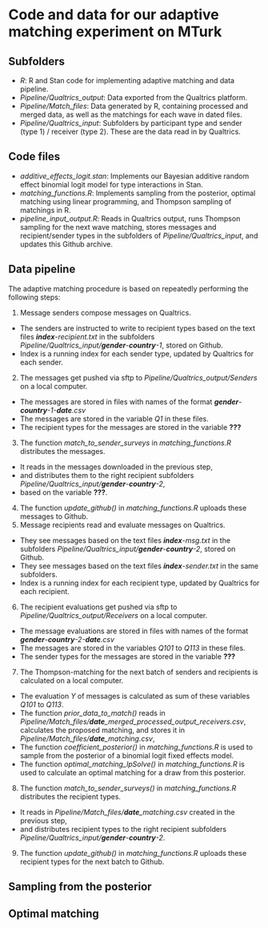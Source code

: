 # Code and data for our adaptive matching experiment on MTurk

## Subfolders

- *R*: R and Stan code for implementing adaptive matching and data pipeline.
- *Pipeline/Qualtrics_output*: Data exported from the Qualtrics platform.
- *Pipeline/Match_files*: Data generated by R, containing processed and merged data, as well as the matchings for each wave in dated files.
- *Pipeline/Qualtrics_input*: Subfolders by participant type and sender (type 1) / receiver (type 2). These are the data read in by Qualtrics.

## Code files
- *additive_effects_logit.stan*: Implements our Bayesian additive random effect binomial logit model for type interactions in Stan.
- *matching_functions.R*: Implements sampling from the posterior, optimal matching using linear programming, and Thompson sampling of matchings in R.
- *pipeline_input_output.R*: Reads in Qualtrics output, runs Thompson sampling for the next wave matching, stores messages and recipient/sender types in the subfolders of *Pipeline/Qualtrics_input*, and updates this Github archive.

## Data pipeline

The adaptive matching procedure is based on repeatedly performing the following steps:

1. Message senders compose messages on Qualtrics.
  - The senders are instructed to write to recipient types based on the text files ***index**-recipient.txt* in the subfolders *Pipeline/Qualtrics_input/**gender**-**country**-1*, stored on Github.
  - Index is a running index for each sender type, updated by Qualtrics for each sender.
2. The messages get pushed via sftp to *Pipeline/Qualtrics_output/Senders* on a local computer. 
  - The messages are stored in files with names of the format ***gender**-**country**-1-**date**.csv*
  - The messages are stored in the variable *Q1* in these files.
  - The recipient types for the messages are stored in the variable **???**
3. The function *match_to_sender_surveys* in *matching_functions.R* distributes the messages.
  - It reads in the messages downloaded in the previous step,
  - and distributes them to the right recipient subfolders *Pipeline/Qualtrics_input/**gender**-**country**-2*,
  - based on the variable **???**.
4. The function *update_github()* in *matching_functions.R* uploads these messages to Github.
5. Message recipients read and evaluate messages on Qualtrics.
  - They see messages based on the text files ***index**-msg.txt* in the subfolders *Pipeline/Qualtrics_input/**gender**-**country**-2*, stored on Github.
  - They see messages based on the text files ***index**-sender.txt* in the same subfolders.
  - Index is a running index for each recipient type, updated by Qualtrics for each recipient.
6. The recipient evaluations get pushed via sftp to *Pipeline/Qualtrics_output/Receivers* on a local computer. 
  - The message evaluations are stored in files with names of the format ***gender**-**country**-2-**date**.csv*
  - The messages are stored in the variables *Q101* to *Q113* in these files.
  - The sender types for the messages are stored in the variable **???**  
7. The Thompson-matching for the next batch of senders and recipients is calculated on a local computer.
  - The evaluation *Y* of messages is calculated as sum of these variables *Q101* to *Q113*.
  - The function *prior_data_to_match()* reads in *Pipeline/Match_files/**date**_merged_processed_output_receivers.csv*, calculates the proposed matching, and stores it in *Pipeline/Match_files/**date**_matching.csv*,
  - The function *coefficient_posterior()* in *matching_functions.R* is used to sample from the posterior of a binomial logit fixed effects model.
  - The function *optimal_matching_lpSolve()* in *matching_functions.R* is used to calculate an optimal matching for a draw from this posterior.
8. The function *match_to_sender_surveys()* in *matching_functions.R*  distributes the recipient types.
  - It reads in *Pipeline/Match_files/**date**_matching.csv* created in the previous step,
  - and distributes recipient types to the right recipient subfolders *Pipeline/Qualtrics_input/**gender**-**country**-2*.
9. The function *update_github()* in *matching_functions.R* uploads these recipient types for the next batch to Github.


## Sampling from the posterior 



## Optimal matching